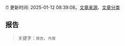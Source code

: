 :alarm_clock: 更新时间: 2025-01-12 08:39:08。[文章来源](/README.md)、[文章分类](/TAGS.md)

## 报告


> 关键字：`报告`、`月报`




